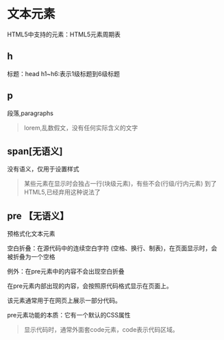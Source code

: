 # 文本元素

HTML5中支持的元素：HTML5元素周期表


## h

标题：head
h1~h6:表示1级标题到6级标题


## p 

段落,paragraphs

>lorem,乱数假文，没有任何实际含义的文字


## span[无语义]

没有语义，仅用于设置样式

>某些元素在显示时会独占一行(块级元素)，有些不会(行级/行内元素)
>到了HTML5,已经弃用这种说法了
 

## pre 【无语义】

预格式化文本元素

空白折叠：在源代码中的连续空白字符 (空格、换行、制表)，在页面显示时，会被折叠为一个空格

例外：在pre元素中的内容不会出现空白折叠

在pre元素内部出现的内容，会按照原代码格式显示在页面上。

该元素通常用于在网页上展示一部分代码。

pre元素功能的本质：它有一个默认的CSS属性

>显示代码时，通常外面套code元素，code表示代码区域。


